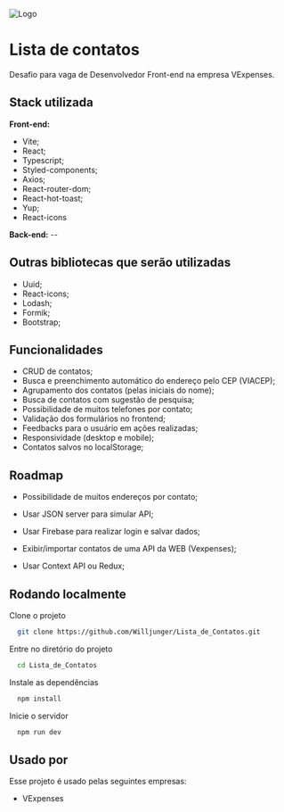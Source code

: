 ![Logo](https://lh3.googleusercontent.com/jRIksFAXmxyJs0K1R4JOZm4l7PAUw9vxqIOBzDwEYyrYwb-4_XYSTqJeyXUc-coVBjW5AA=s85)

# Lista de contatos

Desafio para vaga de Desenvolvedor Front-end na empresa VExpenses.

## Stack utilizada

**Front-end:**

- Vite;
- React;
- Typescript;
- Styled-components;
- Axios;
- React-router-dom;
- React-hot-toast;
- Yup;
- React-icons

**Back-end:** --

## Outras bibliotecas que serão utilizadas

- Uuid;
- React-icons;
- Lodash;
- Formik;
- Bootstrap;

## Funcionalidades

- CRUD de contatos;
- Busca e preenchimento automático do endereço pelo CEP (VIACEP);
- Agrupamento dos contatos (pelas iniciais do nome);
- Busca de contatos com sugestão de pesquisa;
- Possibilidade de muitos telefones por contato;
- Validação dos formulários no frontend;
- Feedbacks para o usuário em ações realizadas;
- Responsividade (desktop e mobile);
- Contatos salvos no localStorage;

## Roadmap

- Possibilidade de muitos endereços por contato;

- Usar JSON server para simular API;

- Usar Firebase para realizar login e salvar dados;

- Exibir/importar contatos de uma API da WEB (Vexpenses);

- Usar Context API ou Redux;

## Rodando localmente

Clone o projeto

```bash
  git clone https://github.com/Willjunger/Lista_de_Contatos.git
```

Entre no diretório do projeto

```bash
  cd Lista_de_Contatos
```

Instale as dependências

```bash
  npm install
```

Inicie o servidor

```bash
  npm run dev
```

## Usado por

Esse projeto é usado pelas seguintes empresas:

- VExpenses
